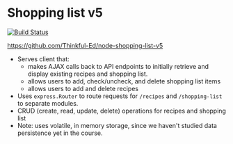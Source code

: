 Shopping list v5
================
[![Build Status](https://travis-ci.org/simgill13/node-shopping-list-integration-tests-master.svg?branch=master)](https://travis-ci.org/simgill13/node-shopping-list-integration-tests-master)

https://github.com/Thinkful-Ed/node-shopping-list-v5

* Serves client that:
    + makes AJAX calls back to API endpoints to initially retrieve and display existing recipes and shopping list.
    + allows users to add, check/uncheck, and delete shopping list items
    + allows users to add and delete recipes
* Uses `express.Router` to route requests for `/recipes` and `/shopping-list` to separate modules.
* CRUD (create, read, update, delete) operations for recipes and shopping list
* Note: uses volatile, in memory storage, since we haven't studied data persistence yet in the course.
